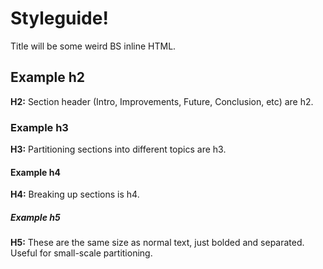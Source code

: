 # Styleguide!

Title will be some weird BS inline HTML.

## Example h2
**H2:** Section header (Intro, Improvements, Future, Conclusion, etc) are h2.

### Example h3
**H3:** Partitioning sections into different topics are h3.

#### Example h4
**H4:** Breaking up sections is h4.

##### Example h5
**H5:** These are the same size as normal text, just bolded and separated. Useful for small-scale partitioning.